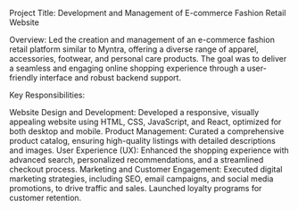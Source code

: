 Project Title: Development and Management of E-commerce Fashion Retail Website

Overview:
Led the creation and management of an e-commerce fashion retail platform similar to Myntra, offering a diverse range of apparel, accessories, footwear, and personal care products. The goal was to deliver a seamless and engaging online shopping experience through a user-friendly interface and robust backend support.

Key Responsibilities:

Website Design and Development: Developed a responsive, visually appealing website using HTML, CSS, JavaScript, and React, optimized for both desktop and mobile.
Product Management: Curated a comprehensive product catalog, ensuring high-quality listings with detailed descriptions and images.
User Experience (UX): Enhanced the shopping experience with advanced search, personalized recommendations, and a streamlined checkout process.
Marketing and Customer Engagement: Executed digital marketing strategies, including SEO, email campaigns, and social media promotions, to drive traffic and sales. Launched loyalty programs for customer retention.
